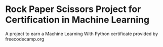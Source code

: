 # Rock Paper Scissors Project for Certification in Machine Learning

A project to earn a Machine Learning With Python certificate provided by freecodecamp.org
